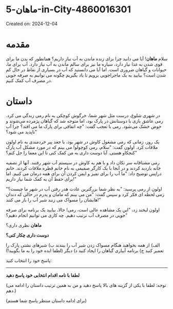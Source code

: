 # ماهان-5-in-City-4860016301

Created on: 2024-12-04

**مقدمه**
=================

سلام **ماهان**! آیا می دانید چرا برای زنده ماندن به آب نیاز داریم؟ همانطور که بدن ما برای قوی شدن به غذا نیاز دارد، سیاره ما نیز برای سالم ماندن به آب نیاز دارد. آب برای ما، حیوانات و گیاهان ضروری است. اما آیا می دانستید که آب در بسیاری از نقاط در حال کم شدن است؟ بیایید به یک ماجراجویی برویم تا یاد بگیریم چگونه می توانیم به صرفه جویی در مصرف آب کمک کنیم.

**داستان**
==========

در شهری شلوغ، درست مثل شهر شما، خرگوش کوچکی به نام رمی زندگی می کرد. رمی عاشق بازی با دوستانش در پارک بود، اما متوجه شد که گیاهان پژمرده می‌شوند و حوض خشک می‌شود. رمی با تعجب گفت: "چه اتفاقی برای پارک ما می افتد؟ چرا آب ناپدید می شود؟"

یک روز، زمانی که رمی مشغول کاوش در شهر بود، با جغد پیر خردمندی به نام اولون ملاقات کرد. اولون گفت: "سلام، رمی کوچولو! می بینم که در مورد مشکل آب پارک کنجکاو هستی. آیا دوست داری به من کمک کنی تا این معما را حل کنم؟"

رمی مشتاقانه سر تکان داد و با هم به کاوش در سیستم آب شهر رفتند. آنها از تصفیه خانه بازدید کردند و در آنجا با یک کارگر صمیمی به نام خانم قطره ملاقات کردند. خانم دراپس توضیح داد: "ما آب را برای تمیز و ایمن کردن آن برای همه درمان می کنیم. اما برای حفظ آن به کمک شما نیاز داریم!"

اولون از رمی پرسید: "به نظر شما بزرگترین عادت هدر رفتن آب در شهر ما چیست؟" رمی لحظه ای فکر کرد و سپس گفت: "من می بینم که مامان و پدرم در حالی که دندان هایشان را مسواک می زنند شیر آب را باز می کنند!"

اولون لبخند زد، "این یک مشاهده عالی است، رمی! حالا، بیایید یک برنامه برای صرفه جویی در مصرف آب ترتیب دهیم. چه کاری می توانیم انجام دهیم؟"

**ماهان** نظری داری؟

**دوست داری چکار کنی؟**

الف) از همه بخواهید هنگام مسواک زدن شیر آب را ببندند
ب) شیرهای نشتی پارک را تعمیر کنید
ج) برنامه آبیاری گیاهان را ایجاد کنید
د) دیگر (لطفا ایده خود را به ما بگویید!)

پاسخ خود را انتخاب کنید:

---

**لطفا با نامه اقدام انتخابی خود پاسخ دهید**

(توجه: لطفا با یکی از گزینه های بالا پاسخ دهید و من به همین ترتیب داستان را ادامه می دهم.)

(برای ادامه داستان منتظر پاسخ شما هستم)